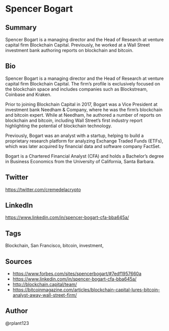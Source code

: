 # Spencer Bogart

## Summary
Spencer Bogart is a managing director and the Head of Research at venture capital firm Blockchain Capital. Previously, he worked at a Wall Street investment bank authoring reports on blockchain and bitcoin.

## Bio
Spencer Bogart is a managing director and the Head of Research at venture capital firm Blockchain Capital. The firm’s profile is exclusively focused on the blockchain space and includes companies such as Blockstream, Coinbase and Kraken.

Prior to joining Blockchain Capital in 2017, Bogart was a Vice President at investment bank Needham & Company, where he was the firm’s blockchain and bitcoin expert. While at Needham, he authored a number of reports on blockchain and bitcoin, including Wall Street’s first industry report highlighting the potential of blockchain technology. 

Previously, Bogart was an analyst with a startup, helping to build a proprietary research platform for analyzing Exchange Traded Funds (ETFs), which was later acquired by financial data and software company FactSet.

Bogart is a Chartered Financial Analyst (CFA) and holds a Bachelor’s degree in Business Economics from the University of California, Santa Barbara.

## Twitter
https://twitter.com/cremedelacrypto

## LinkedIn
https://www.linkedin.com/in/spencer-bogart-cfa-bba645a/

## Tags
Blockchain, San Francisco, bitcoin, investment,

## Sources
* https://www.forbes.com/sites/spencerbogart/#7edf1957660a
* https://www.linkedin.com/in/spencer-bogart-cfa-bba645a/
* http://blockchain.capital/team/
* https://bitcoinmagazine.com/articles/blockchain-capital-lures-bitcoin-analyst-away-wall-street-firm/

## Author
@rplant123
